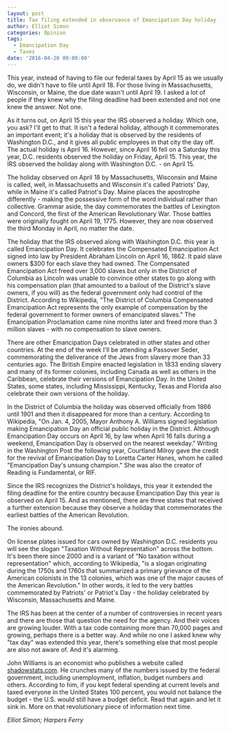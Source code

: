 ```yaml
---
layout: post
title: Tax filing extended in observance of Emancipation Day holiday
author: Elliot Simon
categories: Opinion
tags:
  - Emancipation Day
  - Taxes
date: '2016-04-20 09:00:00'
---
```

This year, instead of having to file our federal taxes by April 15 as we usually do, we didn't have to file until April 18. For those living in Massachusetts, Wisconsin, or Maine, the due date wasn't until April 19. I asked a lot of people if they knew why the filing deadline had been extended and not one knew the answer. Not one.

As it turns out, on April 15 this year the IRS observed a holiday. Which one, you ask?  I'll get to that. It isn't a federal holiday, although it commemorates an important event; it's a holiday that is observed by the residents of Washington D.C., and it gives all public employees in that city the day off. The actual holiday is April 16. However, since April 16 fell on a Saturday this year, D.C. residents observed the holiday on Friday, April 15.  This year, the IRS observed the holiday along with Washington D.C. - on April 15.

The holiday observed on April 18 by Massachusetts, Wisconsin and Maine is called, well, in Massachusetts and Wisconsin it's called Patriots' Day, while in Maine it's called Patriot's Day. Maine places the apostrophe differently - making the possessive form of the word individual rather than collective. Grammar aside, the day commemorates the battles of Lexington and Concord, the first of the American Revolutionary War. Those battles were originally fought on April 19, 1775. However, they are now observed the third Monday in April, no matter the date.

The holiday that the IRS observed along with Washington D.C. this year is called Emancipation Day. It celebrates the Compensated Emancipation Act signed into law by President Abraham Lincoln on April 16, 1862. It paid slave owners $300 for each slave they had owned. The Compensated Emancipation Act freed over 3,000 slaves but only in the District of Columbia as Lincoln was unable to convince other states to go along with his compensation plan (that amounted to a bailout of the District's slave owners, if you will) as the federal government only had control of the District. According to Wikipedia, "The District of Columbia Compensated Emancipation Act represents the only example of compensation by the federal government to former owners of emancipated slaves." The Emancipation Proclamation came nine months later and freed more than 3 million slaves - with no compensation to slave owners.

There are other Emancipation Days celebrated in other states and other countries. At the end of the week I'll be attending a Passover Seder, commemorating the deliverance of the Jews from slavery more than 33 centuries ago. The British Empire enacted legislation in 1833 ending slavery and many of its former colonies, including Canada as well as others in the Caribbean, celebrate their versions of Emancipation Day. In the United States, some states, including Mississippi, Kentucky, Texas and Florida also celebrate their own versions of the holiday.

In the District of Columbia the holiday was observed officially from 1866 until 1901 and then it disappeared for more than a century. According to Wikipedia, "On Jan. 4, 2005, Mayor Anthony A. Williams signed legislation making Emancipation Day an official public holiday in the District. Although Emancipation Day occurs on April 16, by law when April 16 falls during a weekend, Emancipation Day is observed on the nearest weekday." Writing in the Washington Post the following year, Courtland Milroy gave the credit for the revival of Emancipation Day to Loretta Carter Hanes, whom he called "Emancipation Day's unsung champion." She was also the creator of Reading is Fundamental, or RIF.

Since the IRS recognizes the District's holidays, this year it extended the filing deadline for the entire country because Emancipation Day this year is observed on April 15. And as mentioned, there are three states that received a further extension because they observe a holiday that commemorates the earliest battles of the American Revolution.

The ironies abound.

On license plates issued for cars owned by Washington D.C. residents you will see the slogan "Taxation Without Representation" across the bottom. It's been there since 2000 and is a variant of "No taxation without representation" which, according to Wikipedia, "is a slogan originating during the 1750s and 1760s that summarized a primary grievance of the American colonists in the 13 colonies, which was one of the major causes of the American Revolution." In other words, it led to the very battles commemorated by Patriots' or Patriot's Day - the holiday celebrated by Wisconsin, Massachusetts and Maine.

The IRS has been at the center of a number of controversies in recent years and there are those that question the need for the agency. And their voices are growing louder. With a tax code containing more than 70,000 pages and growing, perhaps there is a better way. And while no one I asked knew why "tax day" was extended this year, there's something else that most people are also not aware of. And it's alarming.

John Williams is an economist who publishes a website called [shadowstats.com](https://shadowstats.com). He crunches many of the numbers issued by the federal government, including unemployment, inflation, budget numbers and others. According to him, if you kept federal spending at current levels and taxed everyone in the United States 100 percent, you would not balance the budget - the U.S. would still have a budget deficit. Read that again and let it sink in. More on that revolutionary piece of information next time.

_Elliot Simon; Harpers Ferry_
